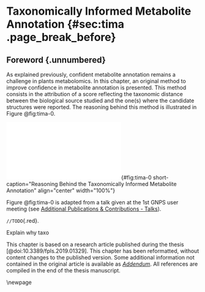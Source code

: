 # Taxonomically Informed Metabolite Annotation {#sec:tima .page_break_before}

## Foreword {.unnumbered}

As explained previously, confident metabolite annotation remains a challenge in plants metabolomics.
In this chapter, an original method to improve confidence in metabolite annotation is presented.
This method consists in the attribution of a score reflecting the taxonomic distance between the biological source studied and the one(s) where the candidate structures were reported.
The reasoning behind this method is illustrated in Figure @fig:tima-0.

![**Reasoning Behind the Taxonomically Informed Metabolite Annotation.** TODO](images/gnps-slide.pdf "tima-0"){#fig:tima-0 short-caption="Reasoning Behind the Taxonomically Informed Metabolite Annotation" align="center" width="100%"}

Figure @fig:tima-0 is adapted from a talk given at the 1st GNPS user meeting (see [Additional Publications & Contributions - Talks](#talks)).

`//TODO`{.red}.

Explain why taxo

This chapter is based on a research article published during the thesis [@doi:10.3389/fpls.2019.01329]. 
This chapter has been reformatted, without content changes to the published version.
Some additional information not contained in the original article is available as *[Addendum](#addendum-tima)*.
All references are compiled in the end of the thesis manuscript.

\newpage